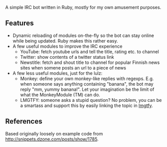 A simple IRC bot written in Ruby, mostly for my own amusement purposes.

Features
--------
* Dynamic reloading of modules on-the-fly so the bot can stay online while being
  updated. Ruby makes this rather easy.
* A few useful modules to improve the IRC experience
  * YouTube: fetch youtube urls and tell the title, rating etc. to channel
  * Twitter: show contents of a twitter status link
  * Newstitle: fetch and shout title to channel for popular Finnish news sites
    when somene posts an url to a piece of news
* A few less useful modules, just for the lulz:
  * Monkey: define your own monkey-like replies with regexps. E.g. when someone says anything
    containing "banana", the bot may reply "mm, yummy banana!". Let your imagination
    be the limit of what the MonkeyModule (TM) can do.
  * LMGTFY: someone asks a stupid question? No problem, you can be a smartass and
    support this by easily linking the topic in [lmgtfy](http://lmgtfy.com/?q=lmgtfy).

References
----------
Based originally loosely on example code from http://snippets.dzone.com/posts/show/1785.

